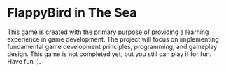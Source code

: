 # FlappyBird in The Sea
This game is created with the primary purpose of providing a learning experience in game development. The project will focus on implementing fundamental game development principles, programming, and gameplay design.
This game is not completed yet, but you still can play it for fun.
Have fun :).
